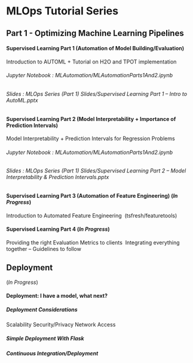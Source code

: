 # MLOps Tutorial Series 

## Part 1 - Optimizing Machine Learning Pipelines 

#### Supervised Learning Part 1 (Automation of Model Building/Evaluation)
Introduction to AUTOML  + 
Tutorial on H2O and TPOT implementation

###### *Jupyter Notebook : MLAutomation/MLAutomationParts1And2.ipynb*
###### *Slides : MLOps Series (Part 1) Slides/Supervised Learning Part 1 – Intro to AutoML.pptx*

#### Supervised Learning Part 2 (Model Interpretability + Importance of Prediction Intervals)
Model Interpretability + 
Prediction Intervals for Regression Problems

###### *Jupyter Notebook : MLAutomation/MLAutomationParts1And2.ipynb*
###### *Slides : MLOps Series (Part 1) Slides/Supervised Learning Part 2 – Model Interpretability & Prediction Intervals.pptx*


#### Supervised Learning Part 3 (Automation of Feature Engineering) (*In Progress*)

Introduction to Automated Feature Engineering  (tsfresh/featuretools)

#### Supervised Learning Part 4 (*In Progress*)

Providing the right Evaluation Metrics to clients 
Integrating everything together – Guidelines to follow 

## Deployment 
(*In Progress*)
#### Deployment: I have a model, what next?
##### Deployment Considerations
  Scalability
  Security/Privacy
  Network Access
##### Simple Deployment With Flask
##### Continuous Integration/Deployment




